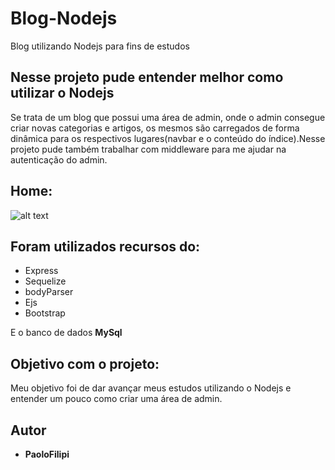 # Blog-Nodejs
Blog utilizando Nodejs para fins de estudos

Nesse projeto pude entender melhor como utilizar o Nodejs
------
  Se trata de um blog que possui uma área de admin, onde o admin consegue criar novas categorias e artigos, os mesmos são carregados de   forma dinâmica para os respectivos lugares(navbar e o conteúdo do índice).Nesse projeto pude também trabalhar com middleware para me     ajudar na autenticação do admin. 




Home:
------
![alt text](https://media.giphy.com/media/LSuPr5ZOOzOxmghkPb/giphy.gif) 


Foram utilizados recursos do: 
------
* Express
* Sequelize
* bodyParser
* Ejs
* Bootstrap

E o banco de dados **MySql**


Objetivo com o projeto:
------
Meu objetivo foi de dar avançar meus estudos utilizando o Nodejs e entender um pouco como criar uma área de admin.
                                           



Autor
------
* **PaoloFilipi**

